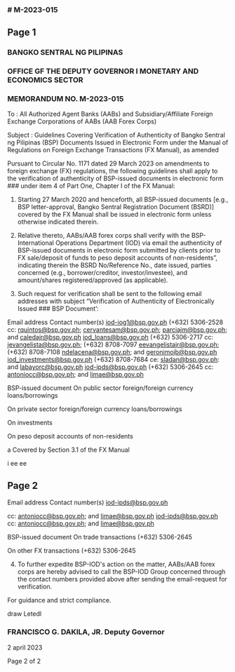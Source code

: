 ### # M-2023-015

## Page 1

### BANGKO SENTRAL NG PILIPINAS

### OFFICE GF THE DEPUTY GOVERNOR I MONETARY AND ECONOMICS SECTOR

### MEMORANDUM NO. M-2023-015

To : All Authorized Agent Banks (AABs) and Subsidiary/Affiliate Foreign Exchange Corporations of AABs (AAB Forex Corps)

Subject : Guidelines Covering Verification of Authenticity of Bangko Sentral ng Pilipinas (BSP) Documents Issued in Electronic Form under the Manual of Regulations on Foreign Exchange Transactions (FX Manual), as amended

Pursuant to Circular No. 1171 dated 29 March 2023 on amendments to foreign exchange (FX) regulations, the following guidelines shall apply to the verification of authenticity of BSP-issued documents in electronic form ### under item 4 of Part One, Chapter I of the FX Manual:

1. Starting 27 March 2020 and henceforth, all BSP-issued documents [e.g., BSP letter-approval, Bangko Sentral Registration Document (BSRD)] covered by the FX Manual shall be issued in electronic form unless otherwise indicated therein.

2. Relative thereto, AABs/AAB forex corps shall verify with the BSP-International Operations Department (IOD) via email the authenticity of BSP-issued documents in electronic form submitted by clients prior to FX sale/deposit of funds to peso deposit accounts of non-residents”, indicating therein the BSRD No/Reference No., date issued, parties concerned (e.g., borrower/creditor, investor/investee), and amount/shares registered/approved (as applicable).

3. Such request for verification shall be sent to the following email addresses with subject “Verification of Authenticity of Electronically Issued ### BSP Document’:

Email address Contact number(s) iod-iog1@bsp.gov.ph (+632) 5306-2528 cc: rquintos@bsp.gov.ph; cervantesam@bsp.gov.ph; parciajm@bsp.gov.ph; and caledajr@bsp.gov.ph iod_loans@bsp.gov.ph (+632) 5306-2717 cc: jevangelista@bsp.gov.ph; (+632) 8708-7097 eevangelistajr@bsp.gov.ph; (+632) 8708-7108 ndelacena@bsp.gov.ph; and geronimojb@bsp.gov.ph iod_investments@bsp.gov.ph (+632) 8708-7684 ce: sladan@bsp.gov.ph: and labayorc@bsp.gov.ph iod-ipds@bsp.gov.ph (+632) 5306-2645 cc: antoniocc@bsp.gov.ph; and limae@bsp.gov.ph

BSP-issued document On public sector foreign/foreign currency loans/borrowings

On private sector foreign/foreign currency loans/borrowings

On investments

On peso deposit accounts of non-residents

a Covered by Section 3.1 of the FX Manual

i ee ee

## Page 2

Email address Contact number(s) iod-ipds@bsp.gov.ph

cc: antoniocc@bsp.gov.ph; and limae@bsp.gov.ph iod-ipds@bsp.gov.ph cc: antoniocc@bsp.gov.ph; and limae@bsp.gov.ph

BSP-issued document On trade transactions (+632) 5306-2645

On other FX transactions (+632) 5306-2645

4. To further expedite BSP-IOD's action on the matter, AABs/AAB forex corps are hereby advised to call the BSP-IOD Group concerned through the contact numbers provided above after sending the email-request for verification.

For guidance and strict compliance.

draw Letedl

### FRANCISCO G. DAKILA, JR. Deputy Governor

2 april 2023

Page 2 of 2 